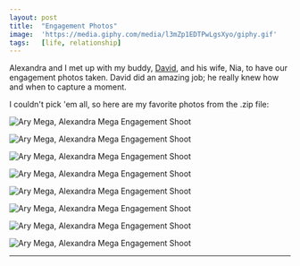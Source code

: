 ```yaml
---
layout: post
title:  "Engagement Photos"
image:  'https://media.giphy.com/media/l3mZp1EDTPwLgsXyo/giphy.gif'
tags:   [life, relationship]
---
```


Alexandra and I met up with my buddy, [David][url-david-bowles], and his wife, Nia, to have our engagement photos taken. David did an amazing job; he really knew how and when to capture a moment.

I couldn't pick 'em all, so here are my favorite photos from the .zip file:

![Ary Mega, Alexandra Mega Engagement Shoot](/assets/img/ary-mega-alexandra-lambros-engagement-01.JPG)

![Ary Mega, Alexandra Mega Engagement Shoot](/assets/img/ary-mega-alexandra-lambros-engagement-02.JPG)

![Ary Mega, Alexandra Mega Engagement Shoot](/assets/img/ary-mega-alexandra-lambros-engagement-03.JPG)

![Ary Mega, Alexandra Mega Engagement Shoot](/assets/img/ary-mega-alexandra-lambros-engagement-04.JPG)

![Ary Mega, Alexandra Mega Engagement Shoot](/assets/img/ary-mega-alexandra-lambros-engagement-05.JPG)

![Ary Mega, Alexandra Mega Engagement Shoot](/assets/img/ary-mega-alexandra-lambros-engagement-06.JPG)

![Ary Mega, Alexandra Mega Engagement Shoot](/assets/img/ary-mega-alexandra-lambros-engagement-07.JPG)

![Ary Mega, Alexandra Mega Engagement Shoot](/assets/img/ary-mega-alexandra-lambros-engagement-08.JPG)

***

[url-david-bowles]: https://davidscottbowles.com